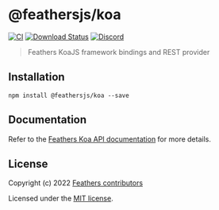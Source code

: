 # @feathersjs/koa

[![CI](https://github.com/feathersjs/feathers/workflows/CI/badge.svg)](https://github.com/feathersjs/feathers/actions?query=workflow%3ACI)
[![Download Status](https://img.shields.io/npm/dm/@feathersjs/koa.svg?style=flat-square)](https://www.npmjs.com/package/@feathersjs/koa)
[![Discord](https://badgen.net/badge/icon/discord?icon=discord&label)](https://discord.gg/qa8kez8QBx)

> Feathers KoaJS framework bindings and REST provider

## Installation

```
npm install @feathersjs/koa --save
```

## Documentation

Refer to the [Feathers Koa API documentation](https://docs.feathersjs.com/api/koa.html) for more details.

## License

Copyright (c) 2022 [Feathers contributors](https://github.com/feathersjs/feathers/graphs/contributors)

Licensed under the [MIT license](LICENSE).

